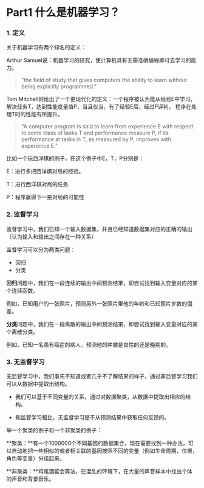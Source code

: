 # Part1 什么是机器学习？

### 1. 定义

关于机器学习有两个知名的定义：

Arthur Samuel说：机器学习的研究，使计算机具有无需准确编程即可去学习的能力。

> “the field of study that gives computers the ability to learn without being explicitly programmed.”



Tom Mitchell则给出了一个更现代化的定义：一个程序被认为能从经验E中学习，解决任务T，达到性能度量值P，当且仅当，有了经验E后，经过P评判， 程序在处理T时的性能有所提升。

> "A computer program is said to learn from experience E with respect to some class of tasks T and performance measure P, if its performance at tasks in T, as measured by P, improves with experience E."



比如一个玩西洋棋的例子，在这个例子中E，T，P分别是：

E：进行多把西洋棋对局的经验。

T：进行西洋棋对局的任务

P：程序赢得下一把对局的可能性



### 2. 监督学习

监督学习中，我们已知一个输入数据集，并且已经知道数据集对应的正确的输出（认为输入和输出之间存在一种关系）

监督学习可以分为两类问题：

- 回归
- 分类

**回归**问题中，我们在一段连续的输出中间预测结果，即尝试找到输入变量对应的某个连续函数。

例如，已知用户的一张照片，预测另外一张照片里他的年龄和已知照片岁数的偏差。



**分类**问题中，我们在一段离散的输出中间预测结果，即尝试找到输入变量对应的某个离散分类。

例如，已知一名患有癌症的病人，预测他的肿瘤是良性的还是晚期的。



### 3. 无监督学习

无监督学习中，我们事先不知道或者几乎不了解结果的样子，通过非监督学习我们可以从数据中提取出结构。

- 我们可以基于不同变量的关系，通过对数据聚类，从数据中提取出相应的结构。

- 和监督学习相比，无监督学习是不从预测结果中获取任何反馈的。

举一个聚类的例子和一个非聚类的例子：

**聚类：**有一个1000000个不同基因的数据集合，现在需要找到一种办法，可以自动地把一些相似的或者相关联的基因按照不同的变量（例如生命周期，位置，角色等变量）分组起来。

**非聚类：**鸡尾酒宴会算法，在混乱的环境下，在大量的声音样本中找出个体的声音和背景音乐。